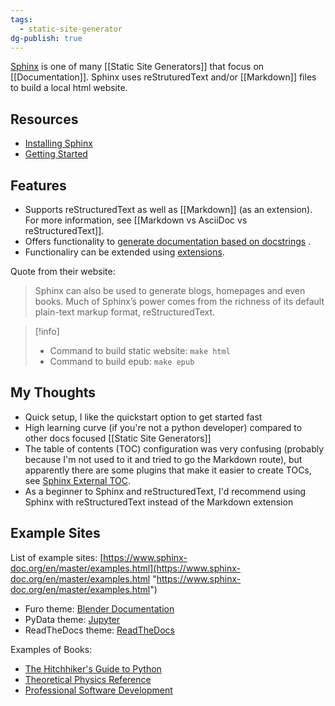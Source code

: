 ```yaml
---
tags:
  - static-site-generator
dg-publish: true
---
```

[Sphinx](https://www.sphinx-doc.org/en/master/) is one of many [[Static Site Generators]] that focus on [[Documentation]]. Sphinx uses reStruturedText and/or [[Markdown]] files to build a local html website. 

## Resources

- [Installing Sphinx](https://www.sphinx-doc.org/en/master/usage/installation.html)
- [Getting Started](https://www.sphinx-doc.org/en/master/usage/quickstart.html)

## Features

- Supports reStructuredText as well as [[Markdown]] (as an extension). For more information, see [[Markdown vs AsciiDoc vs reStructuredText]].
- Offers functionality to [generate documentation based on docstrings](https://www.sphinx-doc.org/en/master/tutorial/automatic-doc-generation.html) .
- Functionaliry can be extended using [extensions](https://www.sphinx-doc.org/en/master/usage/extensions/index.html).

Quote from their website:

> Sphinx can also be used to generate blogs, homepages and even books. Much of Sphinx’s power comes from the richness of its default plain-text markup format, reStructuredText.

> [!info]
> - Command to build static website: `make html`
> - Command to build epub: `make epub`

## My Thoughts

- Quick setup, I like the quickstart option to get started fast
- High learning curve (if you're not a python developer) compared to other docs focused [[Static Site Generators]]
- The table of contents (TOC) configuration was very confusing (probably because I'm not used to it and tried to go the Markdown route), but apparently there are some plugins that make it easier to create TOCs, see [Sphinx External TOC](https://github.com/executablebooks/sphinx-external-toc).
- As a beginner to Sphinx and reStructuredText, I'd recommend using Sphinx with reStructuredText instead of the Markdown extension

## Example Sites

List of example sites: [https://www.sphinx-doc.org/en/master/examples.html](https://www.sphinx-doc.org/en/master/examples.html "https://www.sphinx-doc.org/en/master/examples.html")
    
- Furo theme: [Blender Documentation](https://docs.blender.org/api/current/)
 - PyData theme: [Jupyter](https://docs.jupyter.org/en/latest/start/index.html)
 - ReadTheDocs theme: [ReadTheDocs](https://docs.readthedocs.io/en/stable/intro/sphinx.html)

Examples of Books:
- [The Hitchhiker's Guide to Python](https://docs.python-guide.org/)
- [Theoretical Physics Reference](https://www.theoretical-physics.com/dev/index.html)
- [Professional Software Development](https://mixmastamyk.bitbucket.io/pro_soft_dev/)
